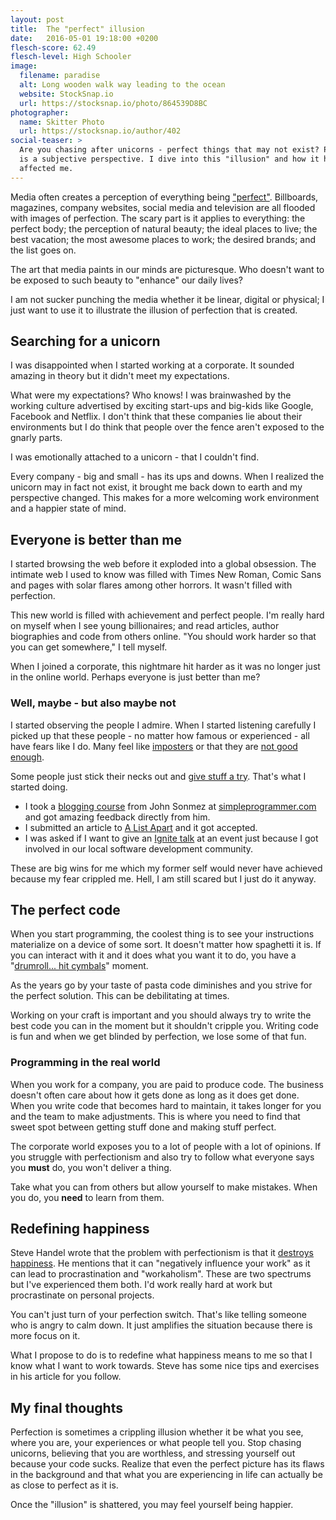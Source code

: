 ```yaml
---
layout: post
title:  The "perfect" illusion
date:   2016-05-01 19:18:00 +0200
flesch-score: 62.49
flesch-level: High Schooler
image:
  filename: paradise
  alt: Long wooden walk way leading to the ocean
  website: StockSnap.io
  url: https://stocksnap.io/photo/864539D8BC
photographer:
  name: Skitter Photo
  url: https://stocksnap.io/author/402
social-teaser: >
  Are you chasing after unicorns - perfect things that may not exist? Perfection
  is a subjective perspective. I dive into this "illusion" and how it has 
  affected me.
---
```

Media often creates a perception of everything being
["perfect"](http://elitedaily.com/life/perfect-just-illusion/1063793/). Billboards,
magazines, company websites, social media and television are all flooded
with images of perfection. The scary part is it applies to everything:
the perfect body; the perception of natural beauty; the ideal places to live;
the best vacation; the most awesome places to work; the desired brands;
and the list goes on.

The art that media paints in our minds are picturesque. Who doesn't want to
be exposed to such beauty to "enhance" our daily lives?

I am not sucker punching the media whether it be linear, digital or physical; I
just want to use it to illustrate the illusion of perfection that is created.

## Searching for a unicorn
I was disappointed when I started working at a corporate. It sounded amazing in
theory but it didn't meet my expectations.

What were my expectations? Who knows! I was brainwashed by the working culture
advertised by exciting start-ups and big-kids like Google, Facebook and
Netflix. I don't think that these companies lie about their environments but I
do think that people over the fence aren't exposed to the gnarly parts.

I was emotionally attached to a unicorn - that I couldn't find.

Every company - big and small - has its ups and downs. When I realized the
unicorn may in fact not exist, it brought me back down to earth and my
perspective changed. This makes for a more welcoming work environment and a
happier state of mind.

## Everyone is better than me
I started browsing the web before it exploded into a global obsession.
The intimate web I used to know was filled with Times New Roman, Comic Sans
and pages with solar flares among other horrors. It wasn't filled with perfection.

This new world is filled with achievement and perfect people. I'm really hard on
myself when I see young billionaires; and read articles, author biographies and
code from others online. "You should work harder so that you can get
somewhere," I tell myself.

When I joined a corporate, this nightmare hit harder as it was no longer
just in the online world. Perhaps everyone is just better than me?

### Well, maybe - but also maybe not
I started observing the people I admire. When I started listening carefully
I picked up that these people - no matter how famous or experienced - all have fears like I do.
Many feel like [imposters](http://www.hanselman.com/blog/ImAPhonyAreYou.aspx) or
that they are [not good enough](http://devpressed.com/t/im-supposedly-a-senior-software-engineer-but-i-dont-feel-like-it/483/7).

Some people just stick their necks out and [give stuff a try](http://irisclasson.com/2016/03/01/what-if-i-suck-confessions-of-a-wtf-contributor-by-iris-classon/).
That's what I started doing.

* I took a [blogging course](http://devcareerboost.com/blog-course/) from
John Sonmez at [simpleprogrammer.com](http://simpleprogrammer.com) and got amazing feedback directly from him.
* I submitted an article to [A List Apart](http://www.alistapart.com) and it got
accepted.
* I was asked if I want to give an [Ignite talk](https://en.wikipedia.org/wiki/Ignite_(event))
at an event just because I got involved in our local software development
community.

These are big wins for me which my former self would never have achieved because
my fear crippled me. Hell, I am still scared but I just do it anyway.

## The perfect code
When you start programming, the coolest thing is to see your instructions
materialize on a device of some sort. It doesn't matter how spaghetti it is. If
you can interact with it and it does what you want it to do, you have a
"[drumroll... hit cymbals](https://www.youtube.com/watch?v=3R5gHF0vzew)" moment.

As the years go by your taste of pasta code diminishes and you strive for the
perfect solution. This can be debilitating at times.

Working on your craft is important and you should always try to write
the best code you can in the moment but it shouldn't cripple you. Writing code
is fun and when we get blinded by perfection, we lose some of that fun.

### Programming in the real world
When you work for a company, you are paid to produce code. The business doesn't
often care about how it gets done as long as it does get done. When you write
code that becomes hard to maintain, it takes longer for you and the team to make
adjustments. This is where you need to find that sweet spot between getting stuff
done and making stuff perfect.

The corporate world exposes you to a lot of people with a lot of opinions. If
you struggle with perfectionism and also try to follow what everyone says you
**must** do, you won't deliver a thing.

Take what you can from others but allow yourself to make mistakes. When you do,
you **need** to learn from them.

## Redefining happiness
Steve Handel wrote that the problem with perfectionism is that it [destroys happiness](http://www.theemotionmachine.com/how-perfectionism-destroys-happiness).
He mentions that it can "negatively influence your work"
as it can lead to procrastination and "workaholism". These are two spectrums but
I've experienced them both. I'd work really hard at work but procrastinate on
personal projects.

You can't just turn of your perfection switch. That's like telling someone who is
angry to calm down. It just amplifies the situation because there is more
focus on it.

What I propose to do is to redefine what happiness means to me so that I know
what I want to work towards. Steve has some nice tips and exercises in his
article for you follow.

## My final thoughts
Perfection is sometimes a crippling illusion whether it be what you see, where
you are, your experiences or what people tell you. Stop chasing unicorns,
believing that you are worthless, and stressing yourself out because your code
sucks. Realize that even the perfect picture has its flaws in the background and that
what you are experiencing in life can actually be as close to perfect as it is.

Once the "illusion" is shattered, you may feel yourself being happier.
